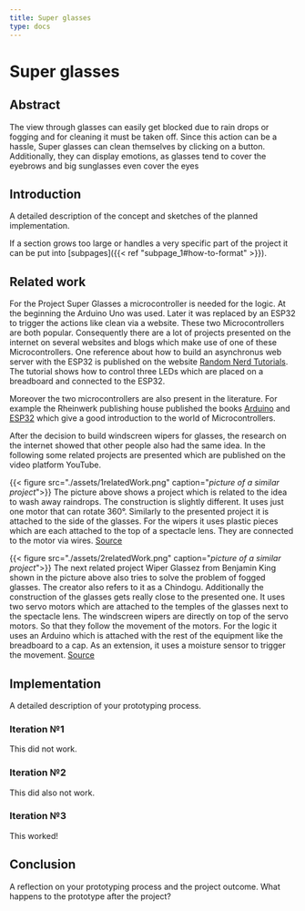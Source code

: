 ```yaml
---
title: Super glasses
type: docs
---
```


# Super glasses

## Abstract

The view through glasses can easily get blocked due to rain drops or fogging and 
for cleaning it must be taken off. Since this action can be a hassle, 
Super glasses can clean themselves by clicking on a button. 
Additionally, they can display emotions, as glasses tend to cover the eyebrows and 
big sunglasses even cover the eyes

## Introduction

A detailed description of the concept and sketches of the planned implementation.

If a section grows too large or handles a very specific part of the project it can be put into [subpages]({{< ref "subpage_1#how-to-format" >}}).

## Related work

For the Project Super Glasses a microcontroller is needed for the logic. At the beginning the Arduino Uno was used. Later it was replaced by an ESP32 to trigger the actions like clean via a website. These two Microcontrollers are both popular. Consequently there are a lot of projects presented on the internet on several websites and blogs which make use of one of these Microcontrollers. One reference about how to build an asynchronus web server with the ESP32 is published on the website [Random Nerd Tutorials](https://randomnerdtutorials.com/esp32-async-web-server-espasyncwebserver-library/). The tutorial shows how to control three LEDs which are placed on a breadboard and connected to the ESP32. 

Moreover the two microcontrollers are also present in the literature. For example the Rheinwerk publishing house published the books [Arduino](https://www.rheinwerk-verlag.de/arduino-das-umfassende-handbuch/) and [ESP32](https://www.rheinwerk-verlag.de/mikrocontroller-esp32-das-umfassende-handbuch/) which give a good introduction to the world of Microcontrollers.

After the decision to build windscreen wipers for glasses, the research on the internet showed that other people also had the same idea. In the following some related projects are presented which are published on the video platform YouTube.

{{< figure src="./assets/1relatedWork.png" caption="*picture of a similar project*">}}
The picture above shows a project which is related to the idea to wash away raindrops. The construction is slightly different. It uses just one motor that can rotate 360°. Similarly to the presented project it is attached to the side of the glasses. For the wipers it uses plastic pieces which are each attached to the top of a spectacle lens. They are connected to the motor via wires. [Source](https://youtube.com/shorts/yv6GhCoSSO8?si=K6DPu0hzVph28PmN) 

{{< figure src="./assets/2relatedWork.png" caption="*picture of a similar project*">}}
The next related project Wiper Glassez from Benjamin King shown in the picture above also tries to solve the problem of fogged glasses. The creator also refers to it as a Chindogu. Additionally the construction of the glasses gets really close to the presented one. It uses two servo motors which are attached to the temples of the glasses next to the spectacle lens. The windscreen wipers are directly on top of the servo motors. So that they follow the movement of the motors. For the logic it uses an Arduino which is attached with the rest of the equipment like the breadboard to a cap. As an extension, it uses a moisture sensor to trigger the movement.
[Source](https://www.youtube.com/watch?v=jDX6aNAMXfQ) 



## Implementation 

A detailed description of your prototyping process.

### Iteration №1

This did not work.

### Iteration №2

This did also not work.

### Iteration №3

This worked!

## Conclusion

A reflection on your prototyping process and the project outcome. What happens to the prototype after the project?